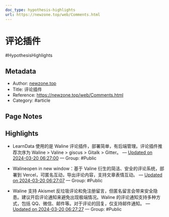 ```yaml
---
doc_type: hypothesis-highlights
url: https://newzone.top/web/Comments.html
---
```


# 评论插件

#HypothesisHighlights

## Metadata
- Author: [newzone.top]()
- Title: 评论插件
- Reference: https://newzone.top/web/Comments.html
- Category: #article

## Page Notes
## Highlights
- LearnData 使用的是 Waline 评论插件，部署简单，有后端管理。评论插件推荐次序为 Waline > Valine > giscus > Gitalk > Gitter。 — [Updated on 2024-03-20 06:27:00](https://hyp.is/Yw1xyuakEe6j2pehkWtrqg/newzone.top/web/Comments.html) — Group: #Public

- Walineopen in new window：基于 Valine 衍生的简洁、安全的评论系统，部署到 Vercel，可匿名互动，导出评论内容，支持文章表情互动。 — [Updated on 2024-03-20 06:27:07](https://hyp.is/ZzI-3uakEe61iYM3Xobc_g/newzone.top/web/Comments.html) — Group: #Public

- Waline 支持 Akismet 反垃圾评论和免注册留言，但匿名留言会带来安全隐患。建议开启评论通知来避免出现极端情况。Waline 的评论通知支持多种方式，包括 QQ、微信、邮件等。对于评论的回复，仅支持邮件通知。 — [Updated on 2024-03-20 06:27:27](https://hyp.is/ctio1uakEe6G6OvHG7l1gQ/newzone.top/web/Comments.html) — Group: #Public



